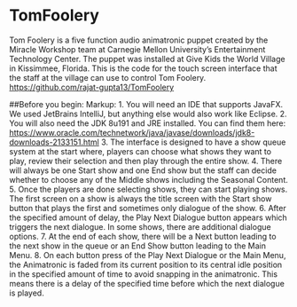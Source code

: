 # TomFoolery
Tom Foolery is a five function audio animatronic puppet created by the Miracle Workshop team at Carnegie Mellon University’s Entertainment Technology Center. The puppet was installed at Give Kids the World Village in Kissimmee, Florida. This is the code for the touch screen interface that the staff at the village can use to control Tom Foolery. https://github.com/rajat-gupta13/TomFoolery 

##Before you begin:
Markup: 1. You will need an IDE that supports JavaFX. We used JetBrains IntelliJ, but anything else would also work like Eclipse.
2. You will also need the JDK 8u191 and JRE installed. You can find them here: https://www.oracle.com/technetwork/java/javase/downloads/jdk8-downloads-2133151.html 
3. The interface is designed to have a show queue system at the start where, players can choose what shows they want to play, review their selection and then play through the entire show. 
4. There will always be one Start show and one End show but the staff can decide whether to choose any of the Middle shows including the Seasonal Content.
5. Once the players are done selecting shows, they can start playing shows. The first screen on a show is always the title screen with the Start show button that plays the first and sometimes only dialogue of the show.
6. After the specified amount of delay, the Play Next Dialogue button appears which triggers the next dialogue. In some shows, there are additional dialogue options. 
7. At the end of each show, there will be a Next button leading to the next show in the queue or an End Show button leading to the Main Menu.
8. On each button press of the Play Next Dialogue or the Main Menu, the Animatronic is faded from its current position to its central idle position in the specified amount of time to avoid snapping in the animatronic. This means there is a delay of the specified time before which the next dialogue is played.


